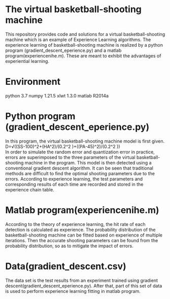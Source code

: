 # The virtual basketball-shooting machine
This repository provides code and solutions for a virtual basketball-shooting machine which is an example of Experience Learning algorithms. The experience learning of basketball-shooting machine is realized by a python program (gradient_descent_eperience.py) and a matlab program(experiencenihe.m). These are meant to exhibit the advantages of experiential learning.

 # Environment
python 3.7
numpy 1.21.5
xlwt 1.3.0
matlab R2014a

# Python program (gradient_descent_eperience.py)
In this program, the virtual basketball-shooting machine model is first given. 
D=√((SS-100)^2+(HA^2)/(0.2^2 )+((PA-45)^2)/(0.2^2 ))	
In order to simulate the random error and quantization error in practice, errors are superimposed to the three parameters of the virtual basketball-shooting machine in the program.
This model is then detected using a conventional gradient descent algorithm. 
It can be seen that traditional methods are difficult to find the optimal shooting parameters due to the errors.
According to experience learning, the test parameters and corresponding results of each time are recorded and stored in the experience chain table.

#  Matlab program(experiencenihe.m)
According to the theory of experience learning, the hit rate of each detection is calculated as experience. The probability distribution of the basketball-shooting machine can be fitted based on experience of multiple iterations. Then the accurate shooting parameters can be found from the probability distribution, so as to mitigate the impact of errors.

# Data(gradient_descent.csv)
The data set is the test results from an experiment trained using gradient descent(gradient_descent_eperience.py). After that, part of this set of data is used to perform experience learning fitting in matlab program.
